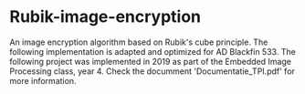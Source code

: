 # Rubik-image-encryption
An image encryption algorithm based on Rubik's cube principle. The following implementation is adapted and optimized for AD Blackfin 533.
The following project was implemented in 2019 as part of the Embedded Image Processing class, year 4. Check the documment 'Documentatie_TPI.pdf' for more information.
